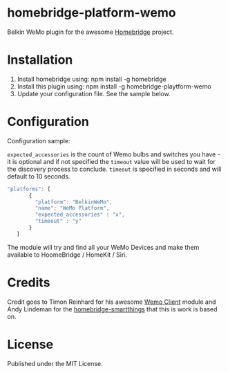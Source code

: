 # homebridge-platform-wemo

Belkin WeMo plugin for the awesome  [Homebridge](https://github.com/nfarina/homebridge) project.  

# Installation

1. Install homebridge using: npm install -g homebridge
2. Install this plugin using: npm install -g homebridge-playtform-wemo
3. Update your configuration file. See the sample below.

# Configuration

Configuration sample:

`expected_accessories` is the count of Wemo bulbs and switches you have - it is optional and if not specified the `timeout` value will be used to wait for the discovery process to conclude. 
`timeout` is specified in seconds and will default to 10 seconds.

 ```javascript
"platforms": [
        {
          "platform": "BelkinWeMo",
          "name": "WeMo Platform",
          "expected_accessories" : "x",
          "timeout" : "y"
        }   
    ]

```

The module will try and find all your WeMo Devices and make them available to HoomeBridge / HomeKit / Siri.

# Credits

Credit goes to Timon Reinhard for his awesome [Wemo Client](https://github.com/timonreinhard/wemo-client) module and Andy Lindeman for the [homebridge-smartthings](https://github.com/alindeman/homebridge-smartthings) that this is work is based on.

# License

Published under the MIT License.